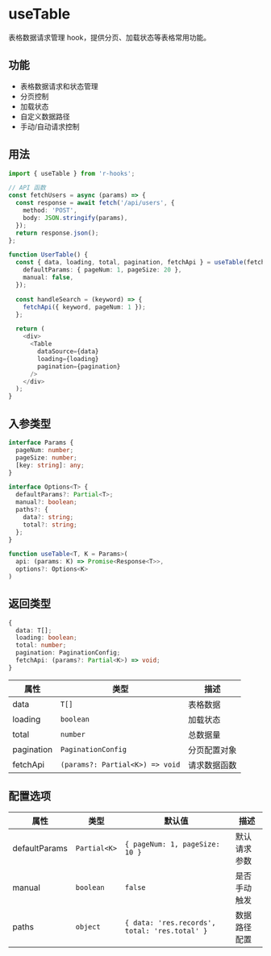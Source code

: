 # useTable

表格数据请求管理 hook，提供分页、加载状态等表格常用功能。

## 功能

- 表格数据请求和状态管理
- 分页控制
- 加载状态
- 自定义数据路径
- 手动/自动请求控制

## 用法

```typescript
import { useTable } from 'r-hooks';

// API 函数
const fetchUsers = async (params) => {
  const response = await fetch('/api/users', {
    method: 'POST',
    body: JSON.stringify(params),
  });
  return response.json();
};

function UserTable() {
  const { data, loading, total, pagination, fetchApi } = useTable(fetchUsers, {
    defaultParams: { pageNum: 1, pageSize: 20 },
    manual: false,
  });

  const handleSearch = (keyword) => {
    fetchApi({ keyword, pageNum: 1 });
  };

  return (
    <div>
      <Table 
        dataSource={data}
        loading={loading}
        pagination={pagination}
      />
    </div>
  );
}
```

## 入参类型

```typescript
interface Params {
  pageNum: number;
  pageSize: number;
  [key: string]: any;
}

interface Options<T> {
  defaultParams?: Partial<T>;
  manual?: boolean;
  paths?: {
    data?: string;
    total?: string;
  };
}

function useTable<T, K = Params>(
  api: (params: K) => Promise<Response<T>>, 
  options?: Options<K>
)
```

## 返回类型

```typescript
{
  data: T[];
  loading: boolean;
  total: number;
  pagination: PaginationConfig;
  fetchApi: (params?: Partial<K>) => void;
}
```

| 属性       | 类型                            | 描述         |
| ---------- | ------------------------------- | ------------ |
| data       | `T[]`                           | 表格数据     |
| loading    | `boolean`                       | 加载状态     |
| total      | `number`                        | 总数据量     |
| pagination | `PaginationConfig`              | 分页配置对象 |
| fetchApi   | `(params?: Partial<K>) => void` | 请求数据函数 |

## 配置选项

| 属性          | 类型         | 默认值                                        | 描述         |
| ------------- | ------------ | --------------------------------------------- | ------------ |
| defaultParams | `Partial<K>` | `{ pageNum: 1, pageSize: 10 }`                | 默认请求参数 |
| manual        | `boolean`    | `false`                                       | 是否手动触发 |
| paths         | `object`     | `{ data: 'res.records', total: 'res.total' }` | 数据路径配置 |
